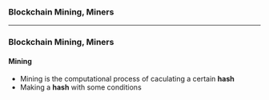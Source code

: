 ### Blockchain Mining, Miners

-------------------------------------------------

### Blockchain Mining, Miners

#### Mining
  * Mining is the computational process of caculating a certain **hash**
  * Making a **hash** with some conditions

